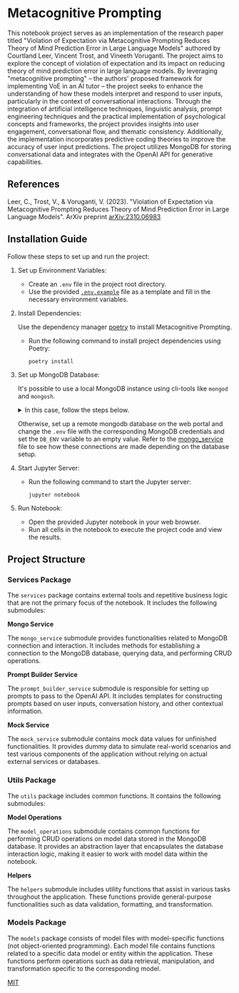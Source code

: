 # Metacognitive Prompting

This notebook project serves as an implementation of the research paper titled "Violation of Expectation via Metacognitive Prompting Reduces Theory of Mind Prediction Error in Large Language Models" authored by Courtland Leer, Vincent Trost, and Vineeth Voruganti. The project aims to explore the concept of violation of expectation and its impact on reducing theory of mind prediction error in large language models. By leveraging "metacognitive prompting" – the authors' proposed framework for implementing VoE in an AI tutor – the project seeks to enhance the understanding of how these models interpret and respond to user inputs, particularly in the context of conversational interactions. Through the integration of artificial intelligence techniques, linguistic analysis, prompt engineering techniques and the practical implementation of psychological concepts and frameworks, the project provides insights into user engagement, conversational flow, and thematic consistency. Additionally, the implementation incorporates predictive coding theories to improve the accuracy of user input predictions. The project utilizes MongoDB for storing conversational data and integrates with the OpenAI API for generative capabilities.

## References

Leer, C., Trost, V., & Voruganti, V. (2023). "Violation of Expectation via Metacognitive Prompting Reduces Theory of Mind Prediction Error in Large Language Models". ArXiv preprint [arXiv:2310.06983](https://arxiv.org/abs/2310.06983)

## Installation Guide

Follow these steps to set up and run the project:

1. Set up Environment Variables:
   - Create an `.env` file in the project root directory.
   - Use the provided [`.env.example`](https://github.com/rokussadee/OpenAPI_metacognitivePrompting/blob/feat/chatbot_chat-loop/.env.example) file as a template and fill in the necessary environment variables.

2. Install Dependencies:

   Use the dependency manager [poetry](https://python-poetry.org/) to install Metacognitive Prompting.
   - Run the following command to install project dependencies using Poetry:
     ```
     poetry install
     ```

3. Set up MongoDB Database:

    It's possible to use a local MongoDB instance using cli-tools like `mongod` and `mongosh`.
   <details>
   <summary>In this case, follow the steps below.</summary>
   
   - Set the ```DB_ENV``` environment variable to "development"
   - Ensure MongoDB is installed on your system.
   - Start the MongoDB daemon by running `mongod`.
   - Open another terminal window and enter the MongoDB shell by running `mongosh`.
   - Create an admin user with appropriate privileges using MongoDB commands.
   
   ```javascript
      use admin // enter the "admin" database
      > db.createUser(
        {
          user: "mongo-admin",
          pwd: passwordPrompt(), // Or "<cleartext password>"
          roles: [ { role: "userAdminAnyDatabase", db: "admin" },
                   { role: "readWriteAnyDatabase", db: "admin" }
                 ]
        }
      )
      ```

   - Restart the MongoDB daemon with the login details for authentication.
   
   ```bash
    mongod --auth --port 27017 --dbpath ~/mongo-data/db
    ``` 
   
   - Restart the MongoDB shell with the login details for authentication.
   ```bash
    mongosh --port 27017 --authenticationDatabase "admin" -u "auth_username" -p
   ```
   
   </details>

   Otherwise, set up a remote mongodb database on the web portal and change the `.env` file with the corresponding MongoDB credentials and set the `DB_ENV` variable to an empty value. Refer to the [mongo_service](https://github.com/rokussadee/OpenAPI_metacognitivePrompting/blob/feat/chatbot_chat-loop/services/mongo_service.py) file to see how these connections are made depending on the database setup.


4. Start Jupyter Server:
   - Run the following command to start the Jupyter server:
     ```
     jupyter notebook
     ```

5. Run Notebook:
   - Open the provided Jupyter notebook in your web browser.
   - Run all cells in the notebook to execute the project code and view the results.

## Project Structure

### Services Package

The `services` package contains external tools and repetitive business logic that are not the primary focus of the notebook. It includes the following submodules:

**Mongo Service**

The `mongo_service` submodule provides functionalities related to MongoDB connection and interaction. It includes methods for establishing a connection to the MongoDB database, querying data, and performing CRUD operations.

**Prompt Builder Service**

The `prompt_builder_service` submodule is responsible for setting up prompts to pass to the OpenAI API. It includes templates for constructing prompts based on user inputs, conversation history, and other contextual information.

**Mock Service**

The `mock_service` submodule contains mock data values for unfinished functionalities. It provides dummy data to simulate real-world scenarios and test various components of the application without relying on actual external services or databases.

### Utils Package

The `utils` package includes common functions. It contains the following submodules:

**Model Operations**

The `model_operations` submodule contains common functions for performing CRUD operations on model data stored in the MongoDB database. It provides an abstraction layer that encapsulates the database interaction logic, making it easier to work with model data within the notebook.

**Helpers**

The `helpers` submodule includes utility functions that assist in various tasks throughout the application. These functions provide general-purpose functionalities such as data validation, formatting, and transformation.

### Models Package

The `models` package consists of model files with model-specific functions (not object-oriented programming). Each model file contains functions related to a specific data model or entity within the application. These functions perform operations such as data retrieval, manipulation, and transformation specific to the corresponding model.


[MIT](https://choosealicense.com/licenses/mit/)